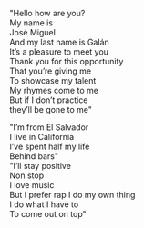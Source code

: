 "Hello how are you?  
My name is  
José Miguel  
And my last name is Galán  
It’s a pleasure to meet you  
Thank you for this opportunity  
That you’re giving me  
To showcase my talent  
My rhymes come to me  
But if I don’t practice  
they’ll be gone to me"

"I’m from El Salvador  
I live in California  
I’ve spent half my life  
Behind bars"  
"I’ll stay positive  
Non stop  
I love music  
But I prefer rap
I do my own thing  
I do what I have to  
To come out on top"
